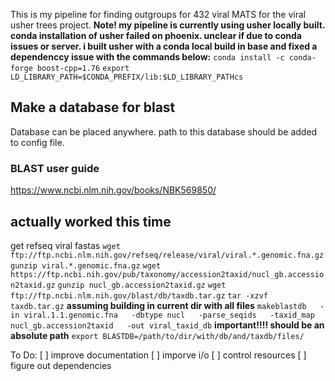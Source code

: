 This is my pipeline for finding outgroups for 432 viral MATS for the viral usher trees project. 
**Note! my pipeline is currently using usher locally built.**
**conda installation of usher failed on phoenix. unclear if due to conda issues or server. i built usher with a conda local build in base and fixed a dependenccy issue with the commands below:**
`conda install -c conda-forge boost-cpp=1.76`
`export LD_LIBRARY_PATH=$CONDA_PREFIX/lib:$LD_LIBRARY_PATHcs`
## Make a database for blast
Database can be placed anywhere. path to this database should be added to config file. 

### BLAST user guide
https://www.ncbi.nlm.nih.gov/books/NBK569850/

## actually worked this time
get refseq viral fastas
`wget ftp://ftp.ncbi.nlm.nih.gov/refseq/release/viral/viral.*.genomic.fna.gz`
`gunzip viral.*.genomic.fna.gz`
`wget https://ftp.ncbi.nih.gov/pub/taxonomy/accession2taxid/nucl_gb.accession2taxid.gz`
`gunzip nucl_gb.accession2taxid.gz`
`wget ftp://ftp.ncbi.nlm.nih.gov/blast/db/taxdb.tar.gz`
`tar -xzvf taxdb.tar.gz`
**assuming building in current dir with all files**
`makeblastdb   -in viral.1.1.genomic.fna   -dbtype nucl   -parse_seqids   -taxid_map nucl_gb.accession2taxid   -out viral_taxid_db`
**important!!!! should be an absolute path**
`export BLASTDB=/path/to/dir/with/db/and/taxdb/files/`

To Do:
[ ] improve documentation
[ ] imporve i/o
[ ] control resources
[ ] figure out dependencies



